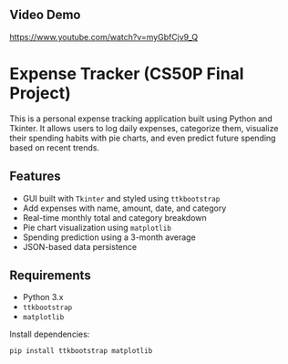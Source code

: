 ## Video Demo

https://www.youtube.com/watch?v=myGbfCjv9_Q

# Expense Tracker (CS50P Final Project)

This is a personal expense tracking application built using Python and Tkinter. It allows users to log daily expenses, categorize them, visualize their spending habits with pie charts, and even predict future spending based on recent trends.

## Features

- GUI built with `Tkinter` and styled using `ttkbootstrap`
- Add expenses with name, amount, date, and category
- Real-time monthly total and category breakdown
- Pie chart visualization using `matplotlib`
- Spending prediction using a 3-month average
- JSON-based data persistence

## Requirements

- Python 3.x
- `ttkbootstrap`
- `matplotlib`

Install dependencies:
```bash
pip install ttkbootstrap matplotlib
